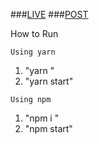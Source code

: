 ###[LIVE](https://anime-suem.netlify.app/)
###[POST](https://dev.to/sandyabhi/anime-list-reactjs-jikan-api-2njp)

How to Run

``Using yarn``

1) "yarn "
2) "yarn start"

``Using npm``

1) "npm i "
2) "npm start"


